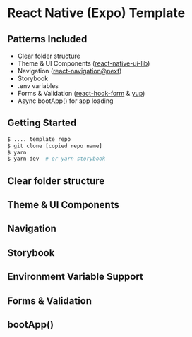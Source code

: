 # React Native (Expo) Template

## Patterns Included

- Clear folder structure
- Theme & UI Components ([react-native-ui-lib]())
- Navigation ([react-navigation@next](https://reactnavigation.org/docs/en/next/getting-started.html))
- Storybook
- .env variables
- Forms & Validation ([react-hook-form]() & [yup]())
- Async bootApp() for app loading

## Getting Started

```bash
$ .... template repo
$ git clone [copied repo name]
$ yarn
$ yarn dev  # or yarn storybook
```

## Clear folder structure

## Theme & UI Components

## Navigation

## Storybook

## Environment Variable Support

## Forms & Validation

## bootApp()